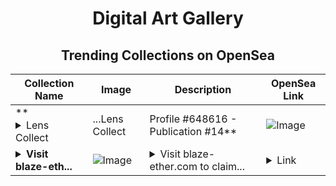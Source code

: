 <div align="center">

# Digital Art Gallery

## Trending Collections on OpenSea

| Collection Name                       | Image                                                                                     | Description                       | OpenSea Link                                                                                          |
|---------------------------------------|-------------------------------------------------------------------------------------------|-----------------------------------|--------------------------------------------------------------------------------------------------------|
| **<details><summary>Lens Collect | ...</summary>Lens Collect | Profile #648616 - Publication #14</details>** | ![Image](https://i.seadn.io/s/raw/files/ae88a37bbda55c0f440665a81d2ea354.png?w=500&auto=format?w=200&auto=format) |  | <details><summary>Link</summary>[Lens Collect | Profile #648616 - Publication #14](https://opensea.io/collection/lens-collect-profile-648616-publication-14)</details> |
| **<details><summary>Visit blaze-eth...</summary>Visit blaze-ether.com to claim rewards</details>** | ![Image](https://i.seadn.io/s/raw/files/41d938efb2b524f9265ba87de126b153.png?w=500&auto=format?w=200&auto=format) | <details><summary>Visit blaze-ether.com to claim...</summary>Visit blaze-ether.com to claim rewards</details> | <details><summary>Link</summary>[Visit blaze-ether.com to claim rewards](https://opensea.io/collection/visit-blaze-ether-com-to-claim-rewards-55)</details> |

</div>
